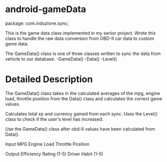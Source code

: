 android-gameData
================
package: com.induzione.sync;

This is the game data class implemented in my senior project.  Wrote this class to handle the raw data conversion from OBD-II car data to custom game data.  

The GameData() class is one of three classes written to sync the data from vehicle to our database. 
-GameData()
-Data()
-Level()

Detailed Description
====================
The GameData() class takes in the calculated averages of the mpg, engine load, throttle position from the Data() class
and calculates the correct game values. 

Calculates total xp and currency gained from each sync.  Uses the Level() class to check if the user's level has increased.

Use the GameData() class after obd-II values have been calculated from Data().

Input 
    MPG
    Engine Load
    Throttle Position 

Output 
    Efficiency Rating (1-5)
    Driver Habit      (1-5)
    
    
